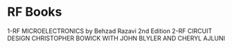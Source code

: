 # RF Books 
1-RF MICROELECTRONICS by Behzad Razavi 2nd Edition
2-RF CIRCUIT DESIGN CHRISTOPHER BOWICK WITH JOHN BLYLER AND CHERYL AJLUNI

